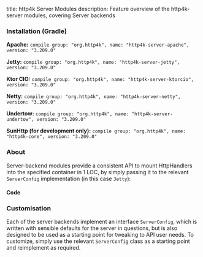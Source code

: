title: http4k Server Modules
description: Feature overview of the http4k-server modules, covering Server backends

### Installation (Gradle)
**Apache:** ```compile group: "org.http4k", name: "http4k-server-apache", version: "3.209.0"```

**Jetty:** ```compile group: "org.http4k", name: "http4k-server-jetty", version: "3.209.0"```

**Ktor CIO:** ```compile group: "org.http4k", name: "http4k-server-ktorcio", version: "3.209.0"```

**Netty:** ```compile group: "org.http4k", name: "http4k-server-netty", version: "3.209.0"```

**Undertow:** ```compile group: "org.http4k", name: "http4k-server-undertow", version: "3.209.0"```

**SunHttp (for development only):** ```compile group: "org.http4k", name: "http4k-core", version: "3.209.0"```

### About
Server-backend modules provide a consistent API to mount HttpHandlers into the specified container in 1 LOC, by 
simply passing it to the relevant `ServerConfig` implementation (in this case `Jetty`):

#### Code [<img class="octocat"/>](https://github.com/http4k/http4k/blob/master/src/docs/guide/modules/servers/example_http.kt)
<script src="https://gist-it.appspot.com/https://github.com/http4k/http4k/blob/master/src/docs/guide/modules/servers/example_http.kt"></script>

### Customisation
Each of the server backends implement an interface `ServerConfig`, which is written with sensible defaults for the server in questions, 
but is also designed to be used as a starting point for tweaking to API user needs. To customize, simply use the relevant `ServerConfig` 
class as a starting point and reimplement as required.
